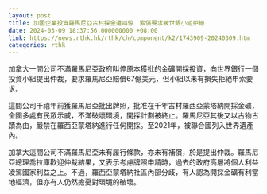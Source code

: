```yaml
---
layout: post
title: 加國企業投資羅馬尼亞古村採金遭叫停　索償要求被世銀小組拒絕
date: 2024-03-09 18:37:56.000000000 +08:00
link: https://news.rthk.hk/rthk/ch/component/k2/1743909-20240309.htm
categories: rthk
---
```


加拿大一間公司不滿羅馬尼亞政府叫停原本獲批的金礦開採投資，向世界銀行一個投資小組提出仲裁，要求羅馬尼亞賠償67億美元，但小組以未有損失拒絕申索要求。

這間公司千禧年前獲羅馬尼亞批出牌照，批准在千年古村羅西亞蒙塔納開採金礦，全國多處有民眾示威，不滿破壞環境，開採計劃被終止。羅馬尼亞其後又以古物古蹟為由，嚴禁在羅西亞蒙塔納進行任何開採。至2021年，被聯合國列入世界遺產內。

加拿大這間公司不滿羅馬尼亞未有履行條款，亦未有補償，於是提出仲裁。羅馬尼亞總理喬拉庫歡迎仲裁結果，又表示考慮牌照申請時，過去的政府高層將個人利益凌駕國家利益之上。不過，羅西亞蒙塔納社區內部分歧，有人認為開採金礦有利當地經濟，但亦有人仍然擔憂對環境的破壞。
